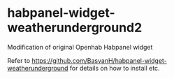# habpanel-widget-weatherunderground2

Modification of original Openhab Habpanel widget

Refer to https://github.com/BasvanH/habpanel-widget-weatherunderground for details on how to install etc.

